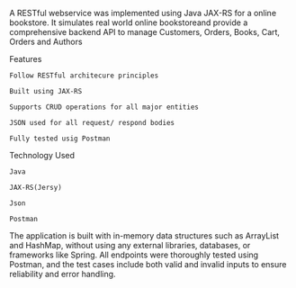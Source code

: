 A RESTful webservice was implemented using Java JAX-RS for a online bookstore. It simulates real world online bookstoreand provide a comprehensive backend API to manage Customers, Orders, Books, Cart, Orders and Authors

Features 

    Follow RESTful architecure principles
  
    Built using JAX-RS
  
    Supports CRUD operations for all major entities 
  
    JSON used for all request/ respond bodies 
  
    Fully tested usig Postman 
  
Technology Used 

    Java 
  
    JAX-RS(Jersy)
  
    Json 
  
    Postman
    
The application is built with in-memory data structures such as ArrayList and HashMap, without using any external libraries, databases, or frameworks like Spring. All endpoints were thoroughly tested using Postman, and the test cases include both valid and invalid inputs to ensure reliability and error handling. 
